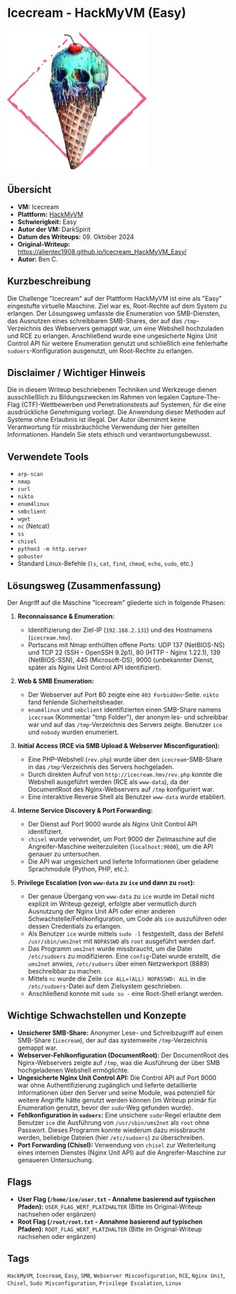 # Icecream - HackMyVM (Easy)

![Icecream.png](Icecream.png)

## Übersicht

*   **VM:** Icecream
*   **Plattform:** [HackMyVM](https://hackmyvm.eu/machines/machine.php?vm=Icecream)
*   **Schwierigkeit:** Easy
*   **Autor der VM:** DarkSpirit
*   **Datum des Writeups:** 09. Oktober 2024
*   **Original-Writeup:** https://alientec1908.github.io/Icecream_HackMyVM_Easy/
*   **Autor:** Ben C.

## Kurzbeschreibung

Die Challenge "Icecream" auf der Plattform HackMyVM ist eine als "Easy" eingestufte virtuelle Maschine. Ziel war es, Root-Rechte auf dem System zu erlangen. Der Lösungsweg umfasste die Enumeration von SMB-Diensten, das Ausnutzen eines schreibbaren SMB-Shares, der auf das `/tmp`-Verzeichnis des Webservers gemappt war, um eine Webshell hochzuladen und RCE zu erlangen. Anschließend wurde eine ungesicherte Nginx Unit Control API für weitere Enumeration genutzt und schließlich eine fehlerhafte `sudoers`-Konfiguration ausgenutzt, um Root-Rechte zu erlangen.

## Disclaimer / Wichtiger Hinweis

Die in diesem Writeup beschriebenen Techniken und Werkzeuge dienen ausschließlich zu Bildungszwecken im Rahmen von legalen Capture-The-Flag (CTF)-Wettbewerben und Penetrationstests auf Systemen, für die eine ausdrückliche Genehmigung vorliegt. Die Anwendung dieser Methoden auf Systeme ohne Erlaubnis ist illegal. Der Autor übernimmt keine Verantwortung für missbräuchliche Verwendung der hier geteilten Informationen. Handeln Sie stets ethisch und verantwortungsbewusst.

## Verwendete Tools

*   `arp-scan`
*   `nmap`
*   `curl`
*   `nikto`
*   `enum4linux`
*   `smbclient`
*   `wget`
*   `nc` (Netcat)
*   `ss`
*   `chisel`
*   `python3 -m http.server`
*   `gobuster`
*   Standard Linux-Befehle (`ls`, `cat`, `find`, `chmod`, `echo`, `sudo`, etc.)

## Lösungsweg (Zusammenfassung)

Der Angriff auf die Maschine "Icecream" gliederte sich in folgende Phasen:

1.  **Reconnaissance & Enumeration:**
    *   Identifizierung der Ziel-IP (`192.168.2.131`) und des Hostnamens (`icecream.hmv`).
    *   Portscans mit Nmap enthüllten offene Ports: UDP 137 (NetBIOS-NS) und TCP 22 (SSH - OpenSSH 9.2p1), 80 (HTTP - Nginx 1.22.1), 139 (NetBIOS-SSN), 445 (Microsoft-DS), 9000 (unbekannter Dienst, später als Nginx Unit Control API identifiziert).

2.  **Web & SMB Enumeration:**
    *   Der Webserver auf Port 80 zeigte eine `403 Forbidden`-Seite. `nikto` fand fehlende Sicherheitsheader.
    *   `enum4linux` und `smbclient` identifizierten einen SMB-Share namens `icecream` (Kommentar "tmp Folder"), der anonym les- und schreibbar war und auf das `/tmp`-Verzeichnis des Servers zeigte. Benutzer `ice` und `nobody` wurden enumeriert.

3.  **Initial Access (RCE via SMB Upload & Webserver Misconfiguration):**
    *   Eine PHP-Webshell (`rev.php`) wurde über den `icecream`-SMB-Share in das `/tmp`-Verzeichnis des Servers hochgeladen.
    *   Durch direkten Aufruf von `http://icecream.hmv/rev.php` konnte die Webshell ausgeführt werden (RCE als `www-data`), da der DocumentRoot des Nginx-Webservers auf `/tmp` konfiguriert war.
    *   Eine interaktive Reverse Shell als Benutzer `www-data` wurde etabliert.

4.  **Interne Service Discovery & Port Forwarding:**
    *   Der Dienst auf Port 9000 wurde als Nginx Unit Control API identifiziert.
    *   `chisel` wurde verwendet, um Port 9000 der Zielmaschine auf die Angreifer-Maschine weiterzuleiten (`localhost:9000`), um die API genauer zu untersuchen.
    *   Die API war ungesichert und lieferte Informationen über geladene Sprachmodule (Python, PHP, etc.).

5.  **Privilege Escalation (von `www-data` zu `ice` und dann zu `root`):**
    *   Der genaue Übergang von `www-data` zu `ice` wurde im Detail nicht explizit im Writeup gezeigt, erfolgte aber vermutlich durch Ausnutzung der Nginx Unit API oder einer anderen Schwachstelle/Fehlkonfiguration, um Code als `ice` auszuführen oder dessen Credentials zu erlangen.
    *   Als Benutzer `ice` wurde mittels `sudo -l` festgestellt, dass der Befehl `/usr/sbin/ums2net` mit `NOPASSWD` als `root` ausgeführt werden darf.
    *   Das Programm `ums2net` wurde missbraucht, um die Datei `/etc/sudoers` zu modifizieren. Eine `config`-Datei wurde erstellt, die `ums2net` anwies, `/etc/sudoers` über einen Netzwerkport (8889) beschreibbar zu machen.
    *   Mittels `nc` wurde die Zeile `ice ALL=(ALL) NOPASSWD: ALL` in die `/etc/sudoers`-Datei auf dem Zielsystem geschrieben.
    *   Anschließend konnte mit `sudo su -` eine Root-Shell erlangt werden.

## Wichtige Schwachstellen und Konzepte

*   **Unsicherer SMB-Share:** Anonymer Lese- und Schreibzugriff auf einen SMB-Share (`icecream`), der auf das systemweite `/tmp`-Verzeichnis gemappt war.
*   **Webserver-Fehlkonfiguration (DocumentRoot):** Der DocumentRoot des Nginx-Webservers zeigte auf `/tmp`, was die Ausführung der über SMB hochgeladenen Webshell ermöglichte.
*   **Ungesicherte Nginx Unit Control API:** Die Control API auf Port 9000 war ohne Authentifizierung zugänglich und lieferte detaillierte Informationen über den Server und seine Module, was potenziell für weitere Angriffe hätte genutzt werden können (im Writeup primär für Enumeration genutzt, bevor der `sudo`-Weg gefunden wurde).
*   **Fehlkonfiguration in `sudoers`:** Eine unsichere `sudo`-Regel erlaubte dem Benutzer `ice` die Ausführung von `/usr/sbin/ums2net` als `root` ohne Passwort. Dieses Programm konnte wiederum dazu missbraucht werden, beliebige Dateien (hier `/etc/sudoers`) zu überschreiben.
*   **Port Forwarding (Chisel):** Verwendung von `chisel` zur Weiterleitung eines internen Dienstes (Nginx Unit API) auf die Angreifer-Maschine zur genaueren Untersuchung.

## Flags

*   **User Flag (`/home/ice/user.txt` - Annahme basierend auf typischen Pfaden):** `USER_FLAG_WERT_PLATZHALTER` (Bitte im Original-Writeup nachsehen oder ergänzen)
*   **Root Flag (`/root/root.txt` - Annahme basierend auf typischen Pfaden):** `ROOT_FLAG_WERT_PLATZHALTER` (Bitte im Original-Writeup nachsehen oder ergänzen)

## Tags

`HackMyVM`, `Icecream`, `Easy`, `SMB`, `Webserver Misconfiguration`, `RCE`, `Nginx Unit`, `Chisel`, `Sudo Misconfiguration`, `Privilege Escalation`, `Linux`
